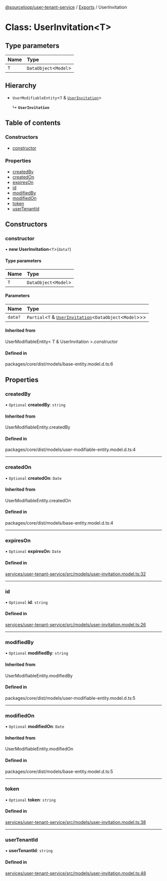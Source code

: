 [@sourceloop/user-tenant-service](../README.md) / [Exports](../modules.md) / UserInvitation

# Class: UserInvitation<T\>

## Type parameters

| Name | Type |
| :------ | :------ |
| `T` | `DataObject`<`Model`\> |

## Hierarchy

- `UserModifiableEntity`<`T` & [`UserInvitation`](UserInvitation.md)\>

  ↳ **`UserInvitation`**

## Table of contents

### Constructors

- [constructor](UserInvitation.md#constructor)

### Properties

- [createdBy](UserInvitation.md#createdby)
- [createdOn](UserInvitation.md#createdon)
- [expiresOn](UserInvitation.md#expireson)
- [id](UserInvitation.md#id)
- [modifiedBy](UserInvitation.md#modifiedby)
- [modifiedOn](UserInvitation.md#modifiedon)
- [token](UserInvitation.md#token)
- [userTenantId](UserInvitation.md#usertenantid)

## Constructors

### constructor

• **new UserInvitation**<`T`\>(`data?`)

#### Type parameters

| Name | Type |
| :------ | :------ |
| `T` | `DataObject`<`Model`\> |

#### Parameters

| Name | Type |
| :------ | :------ |
| `data?` | `Partial`<`T` & [`UserInvitation`](UserInvitation.md)<`DataObject`<`Model`\>\>\> |

#### Inherited from

UserModifiableEntity<
  T & UserInvitation
\>.constructor

#### Defined in

packages/core/dist/models/base-entity.model.d.ts:6

## Properties

### createdBy

• `Optional` **createdBy**: `string`

#### Inherited from

UserModifiableEntity.createdBy

#### Defined in

packages/core/dist/models/user-modifiable-entity.model.d.ts:4

___

### createdOn

• `Optional` **createdOn**: `Date`

#### Inherited from

UserModifiableEntity.createdOn

#### Defined in

packages/core/dist/models/base-entity.model.d.ts:4

___

### expiresOn

• `Optional` **expiresOn**: `Date`

#### Defined in

[services/user-tenant-service/src/models/user-invitation.model.ts:32](https://github.com/sourcefuse/loopback4-microservice-catalog/blob/93a7f917/services/user-tenant-service/src/models/user-invitation.model.ts#L32)

___

### id

• `Optional` **id**: `string`

#### Defined in

[services/user-tenant-service/src/models/user-invitation.model.ts:26](https://github.com/sourcefuse/loopback4-microservice-catalog/blob/93a7f917/services/user-tenant-service/src/models/user-invitation.model.ts#L26)

___

### modifiedBy

• `Optional` **modifiedBy**: `string`

#### Inherited from

UserModifiableEntity.modifiedBy

#### Defined in

packages/core/dist/models/user-modifiable-entity.model.d.ts:5

___

### modifiedOn

• `Optional` **modifiedOn**: `Date`

#### Inherited from

UserModifiableEntity.modifiedOn

#### Defined in

packages/core/dist/models/base-entity.model.d.ts:5

___

### token

• `Optional` **token**: `string`

#### Defined in

[services/user-tenant-service/src/models/user-invitation.model.ts:38](https://github.com/sourcefuse/loopback4-microservice-catalog/blob/93a7f917/services/user-tenant-service/src/models/user-invitation.model.ts#L38)

___

### userTenantId

• **userTenantId**: `string`

#### Defined in

[services/user-tenant-service/src/models/user-invitation.model.ts:48](https://github.com/sourcefuse/loopback4-microservice-catalog/blob/93a7f917/services/user-tenant-service/src/models/user-invitation.model.ts#L48)
